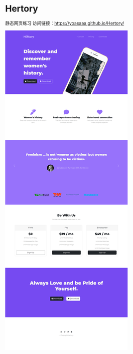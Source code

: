 # Hertory
静态网页练习
访问链接：https://yoasaaa.github.io/Hertory/

![网页预览](https://github.com/yoasaaa/Hertory/blob/main/preview.png)
